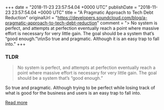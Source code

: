 +++
date = "2018-11-23 23:57:54.04 +0000 UTC"
publishDate = "2018-11-23 23:57:54.04 +0000 UTC"
title = "A Pragmatic Approach to Tech Debt Reduction"
originalUrl = "https://developers.soundcloud.com/blog/a-pragmatic-approach-to-tech-debt-reduction"
comment = "> No system is perfect, and attempts at perfection eventually reach a point where massive effort is necessary for very little gain. The goal should be a system that’s “good enough.”\n\nSo true and pragmatic. Although it is an easy trap to fall into."
+++

### TLDR

> No system is perfect, and attempts at perfection eventually reach a point where massive effort is necessary for very little gain. The goal should be a system that’s “good enough.”

So true and pragmatic. Although trying to be perfect while losing track of what is good for the business and users is an easy trap to fall into.

[Read more](https://developers.soundcloud.com/blog/a-pragmatic-approach-to-tech-debt-reduction)
